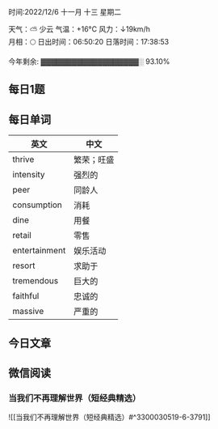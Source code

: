 时间:2022/12/6 十一月 十三 星期二

天气：⛅️  少云 气温：+16°C 风力：↓19km/h  
月相：🌕 日出时间：06:50:20 日落时间：17:38:53

今年剩余: ▓▓▓▓▓▓▓▓▓▓▓▓▓▓▓▓▓▓▓░ 93.10%

## 每日1题



## 每日单词

| 英文          | 中文       |
| ------------- | ---------- |
| thrive        | 繁荣；旺盛 |
| intensity     | 强烈的     |
| peer          | 同龄人     |
| consumption   | 消耗       |
| dine          | 用餐       |
| retail        | 零售       |
| entertainment | 娱乐活动   |
| resort        | 求助于     |
| tremendous    | 巨大的     |
| faithful      | 忠诚的     |
| massive              |严重的            |


## 今日文章

## 微信阅读

<!-- start of weread -->

### 当我们不再理解世界（短经典精选）
![[当我们不再理解世界（短经典精选）#^3300030519-6-3791]]

<!-- end of weread -->
